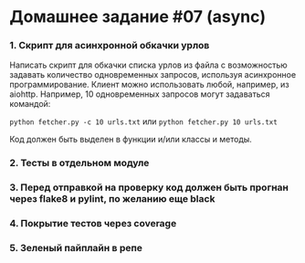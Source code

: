 # Домашнее задание #07 (async)

### 1. Скрипт для асинхронной обкачки урлов
Написать скрипт для обкачки списка урлов из файла с возможностью задавать количество одновременных запросов, используя асинхронное программирование.
Клиент можно использовать любой, например, из aiohttp.
Например, 10 одновременных запросов могут задаваться командой:

`python fetcher.py -c 10 urls.txt`
или
`python fetcher.py 10 urls.txt`

Код должен быть выделен в функции и/или классы и методы.

### 2. Тесты в отдельном модуле

### 3. Перед отправкой на проверку код должен быть прогнан через flake8 и pylint, по желанию еще black

### 4. Покрытие тестов через coverage

### 5. Зеленый пайплайн в репе
